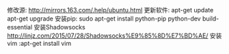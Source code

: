 修改源: http://mirrors.163.com/.help/ubuntu.html
更新软件:
apt-get update
apt-get upgrade 
安装pip:
sudo apt-get install python-pip python-dev build-essential 
安装Shadowsocks http://linjz.com/2015/07/28/Shadowsocks%E9%85%8D%E7%BD%AE/
安装vim :apt-get install vim 
